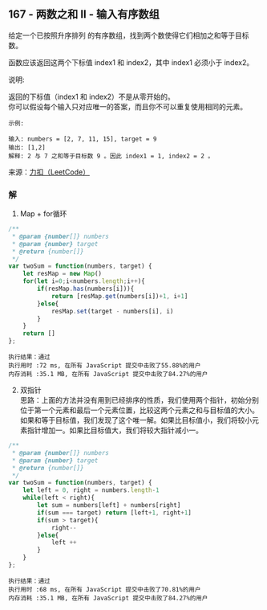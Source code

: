 ## 167 - 两数之和 II - 输入有序数组
给定一个已按照升序排列 的有序数组，找到两个数使得它们相加之和等于目标数。

函数应该返回这两个下标值 index1 和 index2，其中 index1 必须小于 index2。

说明:

返回的下标值（index1 和 index2）不是从零开始的。  
你可以假设每个输入只对应唯一的答案，而且你不可以重复使用相同的元素。
```
示例:

输入: numbers = [2, 7, 11, 15], target = 9
输出: [1,2]
解释: 2 与 7 之和等于目标数 9 。因此 index1 = 1, index2 = 2 。
```
来源：[力扣（LeetCode）](https://leetcode-cn.com/problems/two-sum-ii-input-array-is-sorted)

### 解
1. Map + for循环
```js
/**
 * @param {number[]} numbers
 * @param {number} target
 * @return {number[]}
 */
var twoSum = function(numbers, target) {
    let resMap = new Map()
    for(let i=0;i<numbers.length;i++){
        if(resMap.has(numbers[i])){
            return [resMap.get(numbers[i])+1, i+1]
        }else{
            resMap.set(target - numbers[i], i)
        }
    }
    return []
};
```
```
执行结果：通过
执行用时 :72 ms, 在所有 JavaScript 提交中击败了55.88%的用户
内存消耗 :35.1 MB, 在所有 JavaScript 提交中击败了84.27%的用户
```

2. 双指针  
思路：上面的方法并没有用到已经排序的性质，我们使用两个指针，初始分别位于第一个元素和最后一个元素位置，比较这两个元素之和与目标值的大小。如果和等于目标值，我们发现了这个唯一解。如果比目标值小，我们将较小元素指针增加一。如果比目标值大，我们将较大指针减小一。
```js
/**
 * @param {number[]} numbers
 * @param {number} target
 * @return {number[]}
 */
var twoSum = function(numbers, target) {
    let left = 0, right = numbers.length-1
    while(left < right){
        let sum = numbers[left] + numbers[right]
        if(sum === target) return [left+1, right+1]
        if(sum > target){
            right--
        }else{
            left ++
        }
    }
};
```
```
执行结果：通过
执行用时 :68 ms, 在所有 JavaScript 提交中击败了70.81%的用户
内存消耗 :35.1 MB, 在所有 JavaScript 提交中击败了84.27%的用户
```
